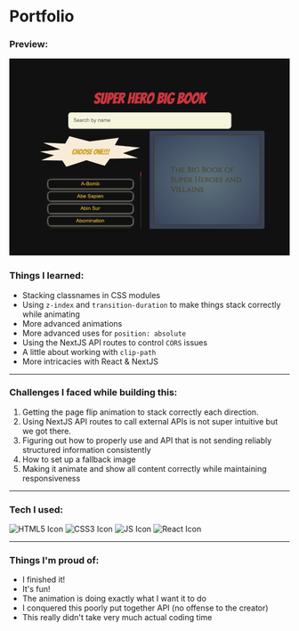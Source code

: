 # Portfolio

### Preview:

<img src='public/preview.png' alt='home page snapshot' width='550' />

### Things I learned:

- Stacking classnames in CSS modules
- Using `z-index` and `transition-duration` to make things stack correctly while animating
- More advanced animations
- More advanced uses for `position: absolute`
- Using the NextJS API routes to control `CORS` issues
- A little about working with `clip-path`
- More intricacies with React & NextJS

---

### Challenges I faced while building this:

1. Getting the page flip animation to stack correctly each direction.
2. Using NextJS API routes to call external APIs is not super intuitive but we got there.
3. Figuring out how to properly use and API that is not sending reliably structured information consistently
4. How to set up a fallback image
5. Making it animate and show all content correctly while maintaining responsiveness

---

### Tech I used:

![HTML5 Icon](https://github.com/Jpaulsisson/blackjack/assets/107195036/3a5a5be0-0d6b-4600-9f58-1eb643dbe6a9)
![CSS3 Icon](https://github.com/Jpaulsisson/blackjack/assets/107195036/8f06e450-42f8-4725-b9e9-3edf8d30d7cd)
![JS Icon](https://github.com/Jpaulsisson/blackjack/assets/107195036/cf03844b-6e3e-4865-9ace-4de585ddf07d)
![React Icon](https://github.com/Jpaulsisson/blackjack/assets/107195036/4902bbeb-4e7d-4b64-99e0-10b6adb2ebcd)

---

### Things I'm proud of:

- I finished it!
- It's fun!
- The animation is doing exactly what I want it to do
- I conquered this poorly put together API (no offense to the creator)
- This really didn't take very much actual coding time
